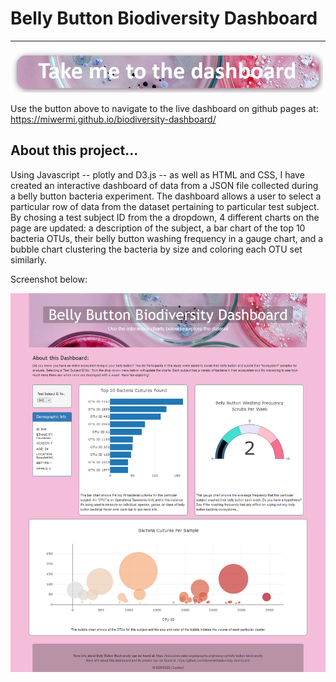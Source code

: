
<!--                                                                                           Michelle Werner (6/26/2022)-->
# Belly Button Biodiversity Dashboard
---
<!--![alt](resources/___.png)-->
<a href="https://miwermi.github.io/biodiversity-dashboard/"><img src="https://github.com/miwermi/biodiversity-dashboard/blob/main/assets/prettypetriesbutton.jpg" width = "500" height = "68" alt ="button: go to the dashboard"></a>

Use the button above to navigate to the live dashboard on github pages at: https://miwermi.github.io/biodiversity-dashboard/

## About this project...

Using Javascript -- plotly and D3.js -- as well as HTML and CSS, I have created an interactive dashboard of data from a JSON file collected during a belly button bacteria experiment. The dashboard allows a user to select a particular row of data from the dataset pertaining to particular test subject. By chosing a test subject ID from the a dropdown, 4 different charts on the page are updated: a description of the subject, a bar chart of the top 10 bacteria OTUs, their belly button washing frequency in a gauge chart, and a bubble chart clustering the bacteria by size and coloring each OTU set similarly. 

Screenshot below:

<!--![alt](resources/___.png)-->
<img src="https://github.com/miwermi/biodiversity-dashboard/blob/main/assets/screenshot.jpg" alt ="graphic: screenshot">
